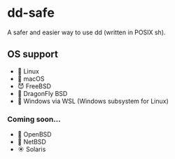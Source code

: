 # dd-safe
A safer and easier way to use dd (written in POSIX sh).

## OS support
* :penguin: Linux
* :apple: macOS
* :smiling_imp: FreeBSD
* :dragon: DragonFly BSD
* :wine_glass: Windows via WSL (Windows subsystem for Linux)

### Coming soon...
* :blowfish: OpenBSD
* :triangular_flag_on_post: NetBSD
* :sunny: Solaris
